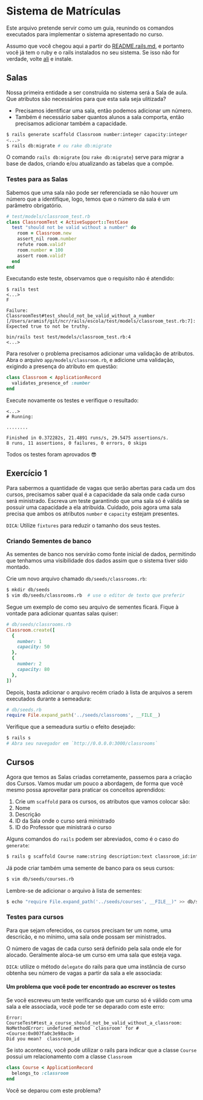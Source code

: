 # Sistema de Matrículas

Este arquivo pretende servir como um guia, reunindo os comandos executados para
implementar o sistema apresentado no curso.

Assumo que você chegou aqui a partir do [README.rails.md][1], e portanto você já
tem o ruby e o rails instalados no seu sistema. Se isso não for verdade, volte
[ali][1] e instale.

[1]: https://github.com/aramisf/ncr/blob/master/rails/README.rails.md


## Salas

Nossa primeira entidade a ser construída no sistema será a Sala de aula.
Que atributos são necessários para que esta sala seja ulitizada?

  - Precisamos identificar uma sala, então podemos adicionar um número.
  - Também é necessário saber quantos alunos a sala comporta, então precisamos
    adicionar também a capacidade.

```bash
$ rails generate scaffold Classroom number:integer capacity:integer
<...>
$ rails db:migrate # ou rake db:migrate
```

O comando `rails db:migrate` (ou `rake db:migrate`) serve para migrar a base de
dados, criando e/ou atualizando as tabelas que a compõe.

### Testes para as Salas

Sabemos que uma sala não pode ser referenciada se não houver um número que a
identifique, logo, temos que o número da sala é um parâmetro obrigatório.

```ruby
# test/models/classroom_test.rb
class ClassroomTest < ActiveSupport::TestCase
  test "should not be valid without a number" do
    room = Classroom.new
    assert_nil room.number
    refute room.valid?
    room.number = 100
    assert room.valid?
  end
end
```

Executando este teste, observamos que o requisito não é atendido:

```
$ rails test
<...>
F

Failure:
ClassroomTest#test_should_not_be_valid_without_a_number
[/Users/aramisf/git/ncr/rails/escola/test/models/classroom_test.rb:7]:
Expected true to not be truthy.

bin/rails test test/models/classroom_test.rb:4
<...>
```


Para resolver o problema precisamos adicionar uma validação de atributos. Abra o
arquivo `app/models/classroom.rb`, e adicione uma validação, exigindo a presença
do atributo em questão:


```ruby
class Classroom < ApplicationRecord
  validates_presence_of :number
end
```


Execute novamente os testes e verifique o resultado:

```
<...>
# Running:

........

Finished in 0.372282s, 21.4891 runs/s, 29.5475 assertions/s.
8 runs, 11 assertions, 0 failures, 0 errors, 0 skips
```


Todos os testes foram aprovados :sunglasses:


## Exercício 1

Para sabermos a quantidade de vagas que serão abertas para cada um dos cursos,
precisamos saber qual é a capacidade da sala onde cada curso será ministrado.
Escreva um teste garantindo que uma sala só é válida se possuir uma capacidade a
ela atribuída. Cuidado, pois agora uma sala precisa que ambos os atributos
`number` e `capacity` estejam presentes.

`DICA`: Utilize `fixtures` para reduzir o tamanho dos seus testes.


### Criando Sementes de banco

As sementes de banco nos servirão como fonte inicial de dados, permitindo que
tenhamos uma visibilidade dos dados assim que o sistema tiver sido montado.

Crie um novo arquivo chamado `db/seeds/classrooms.rb`:

```bash
$ mkdir db/seeds
$ vim db/seeds/classrooms.rb  # use o editor de texto que preferir
```


Segue um exemplo de como seu arquivo de sementes ficará. Fique à vontade para
adicionar quantas salas quiser:

```ruby
# db/seeds/classrooms.rb
Classroom.create([
  {
    number: 1
    capacity: 50
  },
  {
    number: 2
    capacity: 80
  },
])
```

Depois, basta adicionar o arquivo recém criado à lista de arquivos a serem
executados durante a semeadura:

```ruby
# db/seeds.rb
require File.expand_path('../seeds/classrooms', __FILE__)
```


Verifique que a semeadura surtiu o efeito desejado:

```bash
$ rails s
# Abra seu navegador em `http://0.0.0.0:3000/classrooms`
```



## Cursos

Agora que temos as Salas criadas corretamente, passemos para a criação dos
Cursos. Vamos mudar um pouco a abordagem, de forma que você mesmo possa
aproveitar para praticar os conceitos aprendidos:


1. Crie um `scaffold` para os cursos, os atributos que vamos colocar são:
  1. Nome
  2. Descrição
  3. ID da Sala onde o curso será ministrado
  4. ID do Professor que ministrará o curso


Alguns comandos do `rails` podem ser abreviados, como é o caso do `generate`:

```bash
$ rails g scaffold Course name:string description:text classroom_id:integer
```

Já pode criar também uma semente de banco para os seus cursos:

```bash
$ vim db/seeds/courses.rb
```

Lembre-se de adicionar o arquivo à lista de sementes:

```bash
$ echo "require File.expand_path('../seeds/courses', __FILE__)" >> db/seeds.rb
```


### Testes para cursos

Para que sejam oferecidos, os cursos precisam ter um nome, uma descricão, e no
mínimo, uma sala onde possam ser ministrados.

O número de vagas de cada curso será definido pela sala onde ele for alocado.
Geralmente aloca-se um curso em uma sala que esteja vaga.

`DICA`: utilize o método `delegate` do rails para que uma instância de curso
obtenha seu número de vagas a partir da sala a ele associada:


#### Um problema que você pode ter encontrado ao escrever os testes

Se você escreveu um teste verificando que um curso só é válido com uma sala a
ele associada, você pode ter se deparado com este erro:

```
Error:
CourseTest#test_a_course_should_not_be_valid_without_a_classroom:
NoMethodError: undefined method `classroom' for #<Course:0x007fa0c3e98ac0>
Did you mean?  classroom_id
```

Se isto aconteceu, você pode utilizar o rails para indicar que a classe `Course`
possui um relacionamento com a classe `Classroom`

```ruby
class Course < ApplicationRecord
  belongs_to :classroom
end
```

Você se deparou com este problema?
